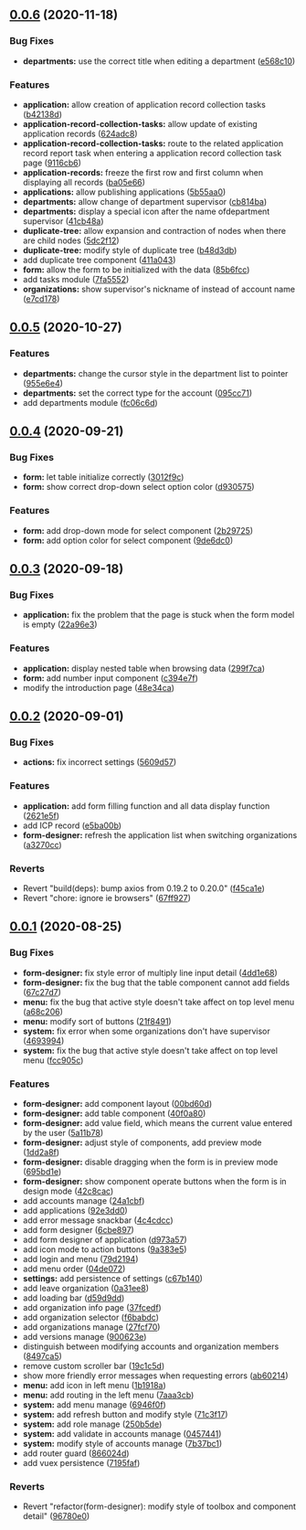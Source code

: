 ## [0.0.6](https://github.com/vspirit803/sora-flow-fe/compare/v0.0.5...v0.0.6) (2020-11-18)


### Bug Fixes

* **departments:** use the correct title when editing a department ([e568c10](https://github.com/vspirit803/sora-flow-fe/commit/e568c10296771e300efce9caa9aa5d6605bc8479))


### Features

* **application:** allow creation of application record collection tasks ([b42138d](https://github.com/vspirit803/sora-flow-fe/commit/b42138d214e576e3474d1a8e768bec0bf9a1d8bf))
* **application-record-collection-tasks:** allow update of existing application records ([624adc8](https://github.com/vspirit803/sora-flow-fe/commit/624adc8c11585d2c4ef6a50d1a4a67dd6c0e4b5d))
* **application-record-collection-tasks:** route to the related application record report task when entering a application record collection task page ([9116cb6](https://github.com/vspirit803/sora-flow-fe/commit/9116cb63a64debd7eb980c217db76c4c7f4e37de))
* **application-records:** freeze the first row and first column when displaying all records ([ba05e66](https://github.com/vspirit803/sora-flow-fe/commit/ba05e66e09f9ff673fec03857256e14d0d2ec673))
* **applications:** allow publishing applications ([5b55aa0](https://github.com/vspirit803/sora-flow-fe/commit/5b55aa08a2205911290d65d7c70cd32542c54982))
* **departments:** allow change of department supervisor ([cb814ba](https://github.com/vspirit803/sora-flow-fe/commit/cb814ba3bddd384ad447f016c5f0b136ed6e6c18))
* **departments:** display a special icon after the name ofdepartment supervisor ([41cb48a](https://github.com/vspirit803/sora-flow-fe/commit/41cb48a74c8dd645c7375ee35a84607642b702a7))
* **duplicate-tree:** allow expansion and contraction of nodes when there are child nodes ([5dc2f12](https://github.com/vspirit803/sora-flow-fe/commit/5dc2f123cc8fe4a5319b013fc5225a3ba1793544))
* **duplicate-tree:** modify style of duplicate tree ([b48d3db](https://github.com/vspirit803/sora-flow-fe/commit/b48d3dbee40b6d543903e5f1aee8281814f00996))
* add duplicate tree component ([411a043](https://github.com/vspirit803/sora-flow-fe/commit/411a04393b40a8d9ff304114676a3cf6eebd1604))
* **form:** allow the form to be initialized with the data ([85b6fcc](https://github.com/vspirit803/sora-flow-fe/commit/85b6fcc52bd27065e11c37ad3dc70e4c673c28f0))
* add tasks module ([7fa5552](https://github.com/vspirit803/sora-flow-fe/commit/7fa555202396dfaa8173f2b93c993255c8f232b3))
* **organizations:** show supervisor's nickname of instead of account name ([e7cd178](https://github.com/vspirit803/sora-flow-fe/commit/e7cd17832e3ece5efa2e5feb3f225b5cb0513bae))



## [0.0.5](https://github.com/vspirit803/sora-flow-fe/compare/v0.0.4...v0.0.5) (2020-10-27)


### Features

* **departments:** change the cursor style in the department list to pointer ([955e6e4](https://github.com/vspirit803/sora-flow-fe/commit/955e6e4f100248026e7bf7cd091db60502004282))
* **departments:** set the correct type for the account ([095cc71](https://github.com/vspirit803/sora-flow-fe/commit/095cc710aaeec16cf724ee41e54e5cb95e79d2cd))
* add departments module ([fc06c6d](https://github.com/vspirit803/sora-flow-fe/commit/fc06c6d4b05c399bf75de935b96d6caa9e930d71))



## [0.0.4](https://github.com/vspirit803/sora-flow-fe/compare/v0.0.3...v0.0.4) (2020-09-21)


### Bug Fixes

* **form:** let table initialize correctly ([3012f9c](https://github.com/vspirit803/sora-flow-fe/commit/3012f9cd4d7a09ad4b520c5c8f318ca9621aedd2))
* **form:** show correct drop-down select option color ([d930575](https://github.com/vspirit803/sora-flow-fe/commit/d930575f36cb7c8f74d4f5fbff90cbf58fd8c3d4))


### Features

* **form:** add drop-down mode for select component ([2b29725](https://github.com/vspirit803/sora-flow-fe/commit/2b297257aebc2e6cc725ccf3c0d47c3c60df43dc))
* **form:** add option color for select component ([9de6dc0](https://github.com/vspirit803/sora-flow-fe/commit/9de6dc05e0eb4b5d8474d3d823f15c92472cf2e8))



## [0.0.3](https://github.com/vspirit803/sora-flow-fe/compare/v0.0.2...v0.0.3) (2020-09-18)


### Bug Fixes

* **application:** fix the problem that the page is stuck when the form model is empty ([22a96e3](https://github.com/vspirit803/sora-flow-fe/commit/22a96e34f24d575e66b1d911b61bee2f76f86b91))


### Features

* **application:** display nested table when browsing data ([299f7ca](https://github.com/vspirit803/sora-flow-fe/commit/299f7ca54efd8e7dfb363fbd7a8ee11cc6a73a85))
* **form:** add number input component ([c394e7f](https://github.com/vspirit803/sora-flow-fe/commit/c394e7f35e6ec3c4985febfc36f39ebfb1b56278))
* modify the introduction page ([48e34ca](https://github.com/vspirit803/sora-flow-fe/commit/48e34ca8a920ae1c7b38355d39b84c5fb449f278))



## [0.0.2](https://github.com/vspirit803/sora-flow-fe/compare/v0.0.1...v0.0.2) (2020-09-01)


### Bug Fixes

* **actions:** fix incorrect settings ([5609d57](https://github.com/vspirit803/sora-flow-fe/commit/5609d57f8b45bfc976973974bfd8073b3cc4ef2e))


### Features

* **application:** add form filling function and all data display function ([2621e5f](https://github.com/vspirit803/sora-flow-fe/commit/2621e5f2b6c0e945d31e04f602097cc72c15dbcf))
* add ICP record ([e5ba00b](https://github.com/vspirit803/sora-flow-fe/commit/e5ba00b31e1caf29babbf8202f69b59014cc3481))
* **form-designer:** refresh the application list when switching organizations ([a3270cc](https://github.com/vspirit803/sora-flow-fe/commit/a3270cc777b54d71dba6322c5fd33b55289fbdf3))


### Reverts

* Revert "build(deps): bump axios from 0.19.2 to 0.20.0" ([f45ca1e](https://github.com/vspirit803/sora-flow-fe/commit/f45ca1e3592a216f664caf2cafb7689d7a759cb4))
* Revert "chore: ignore ie browsers" ([67ff927](https://github.com/vspirit803/sora-flow-fe/commit/67ff927e538c889144811bfe712f4c62ec610202))



## [0.0.1](https://github.com/vspirit803/sora-flow-fe/compare/79d21944fd15a8c1f7a3c45c2de9619b43b85aff...v0.0.1) (2020-08-25)


### Bug Fixes

* **form-designer:** fix style error of multiply line input detail ([4dd1e68](https://github.com/vspirit803/sora-flow-fe/commit/4dd1e68ad8460e90650a176dd56c98805974608e))
* **form-designer:** fix the bug that the table component cannot add fields ([67c27d7](https://github.com/vspirit803/sora-flow-fe/commit/67c27d795a5548c10baf59d46ec7cb806c303fed))
* **menu:** fix the bug that active style doesn't take affect on top level menu ([a68c206](https://github.com/vspirit803/sora-flow-fe/commit/a68c206f12884e3e21259837df60ee588126ab3f))
* **menu:** modify sort of buttons ([21f8491](https://github.com/vspirit803/sora-flow-fe/commit/21f8491ee375fb78d66d00a15d611f5d5b88804f))
* **system:** fix error when some organizations don't have supervisor ([4693994](https://github.com/vspirit803/sora-flow-fe/commit/4693994fe9d243dd49c761f35699b4865e44ddca))
* **system:** fix the bug that active style doesn't take affect on top level menu ([fcc905c](https://github.com/vspirit803/sora-flow-fe/commit/fcc905c9d1bb9a3c22b30afd42c274a11aaea1ed))


### Features

* **form-designer:** add component layout ([00bd60d](https://github.com/vspirit803/sora-flow-fe/commit/00bd60d6ef434c4016f7572af5620f65181b6b58))
* **form-designer:** add table component ([40f0a80](https://github.com/vspirit803/sora-flow-fe/commit/40f0a80d83ba90778d4dd9f59bba814865effc13))
* **form-designer:** add value field, which means the current value entered by the user ([5a11b78](https://github.com/vspirit803/sora-flow-fe/commit/5a11b7836073c87a43d2006c3c6b0bd5d5d9b2d5))
* **form-designer:** adjust style of components, add preview mode ([1dd2a8f](https://github.com/vspirit803/sora-flow-fe/commit/1dd2a8f9248844e0c07cc43a7a4d2cae85b199e5))
* **form-designer:** disable dragging when the form is in preview mode ([695bd1e](https://github.com/vspirit803/sora-flow-fe/commit/695bd1e7a94a29859f5a316fd471a036cb480279))
* **form-designer:** show component operate buttons when the form is in design mode ([42c8cac](https://github.com/vspirit803/sora-flow-fe/commit/42c8cac1bbb6a12c80471b54734cc4dac45d9145))
* add accounts manage ([24a1cbf](https://github.com/vspirit803/sora-flow-fe/commit/24a1cbf8665f2737a07e6bfcdd5d4cd7fe99afa3))
* add applications ([92e3dd0](https://github.com/vspirit803/sora-flow-fe/commit/92e3dd05d8250bc94b6a80cf32e01515e41fe281))
* add error message snackbar ([4c4cdcc](https://github.com/vspirit803/sora-flow-fe/commit/4c4cdccf443a57c1eadad33ccda813fba7434789))
* add form designer ([6cbe897](https://github.com/vspirit803/sora-flow-fe/commit/6cbe89701e87c1d94aa21463464cc7819a2fe38d))
* add form designer of application ([d973a57](https://github.com/vspirit803/sora-flow-fe/commit/d973a5725894b7fa9711a9cbf9c897b0e660b630))
* add icon mode to action buttons ([9a383e5](https://github.com/vspirit803/sora-flow-fe/commit/9a383e5bed7b476d2748a011f30162f8ae23583f))
* add login and menu ([79d2194](https://github.com/vspirit803/sora-flow-fe/commit/79d21944fd15a8c1f7a3c45c2de9619b43b85aff))
* add menu order ([04de072](https://github.com/vspirit803/sora-flow-fe/commit/04de0722b1d241e0426a733042d0e20db819f266))
* **settings:** add persistence of settings ([c67b140](https://github.com/vspirit803/sora-flow-fe/commit/c67b140a30ac90befb260f074f1df049b5680730))
* add leave organization ([0a31ee8](https://github.com/vspirit803/sora-flow-fe/commit/0a31ee88eacf3f82b40b611400d1904acef5b6d0))
* add loading bar ([d59d9dd](https://github.com/vspirit803/sora-flow-fe/commit/d59d9dd58c60b83799269f0a576aee0efbf4b4f9))
* add organization info page ([37fcedf](https://github.com/vspirit803/sora-flow-fe/commit/37fcedf86a298bd23d1ba7cda4700b3ea66f7415))
* add organization selector ([f6babdc](https://github.com/vspirit803/sora-flow-fe/commit/f6babdc719ad9097ae40e87912bde9b2e0528ca8))
* add organizations manage ([27fcf70](https://github.com/vspirit803/sora-flow-fe/commit/27fcf701073b4163684b95c14161da30a530e51a))
* add versions manage ([900623e](https://github.com/vspirit803/sora-flow-fe/commit/900623edc1164ca26921c910e16423ec6b23b981))
* distinguish between modifying accounts and organization members ([8497ca5](https://github.com/vspirit803/sora-flow-fe/commit/8497ca5ce9948c674b690c11cfe8f4b296681cf3))
* remove custom scroller bar ([19c1c5d](https://github.com/vspirit803/sora-flow-fe/commit/19c1c5d10d124bad9a7345e3f68680c23d66997b))
* show more friendly error messages when requesting errors ([ab60214](https://github.com/vspirit803/sora-flow-fe/commit/ab6021404e4312e50aa5bea60f7df0eb295be0d2))
* **menu:** add icon in left menu ([1b1918a](https://github.com/vspirit803/sora-flow-fe/commit/1b1918a98f6ed6f1716f47971ee22f34e5b5fe83))
* **menu:** add routing in the left menu ([7aaa3cb](https://github.com/vspirit803/sora-flow-fe/commit/7aaa3cb03eae04baf8eac35918e0b697372d0c0f))
* **system:** add menu manage ([6946f0f](https://github.com/vspirit803/sora-flow-fe/commit/6946f0fabc02690df3fd4fc42a6332c74f2e47bf))
* **system:** add refresh button and modify style ([71c3f17](https://github.com/vspirit803/sora-flow-fe/commit/71c3f17d5b9643ecaa2f50282fd151e1b3e8fefd))
* **system:** add role manage ([250b5de](https://github.com/vspirit803/sora-flow-fe/commit/250b5deaabbc67912cef494048d69509fb2ac495))
* **system:** add validate in accounts manage ([0457441](https://github.com/vspirit803/sora-flow-fe/commit/045744100d9a24fc1e5677f04e035f6cab7b00bd))
* **system:** modify style of accounts manage ([7b37bc1](https://github.com/vspirit803/sora-flow-fe/commit/7b37bc1e5411af5d31d04a950222d9c6022bef0f))
* add router guard ([866024d](https://github.com/vspirit803/sora-flow-fe/commit/866024d2502052b66e31f90bdab34ff0cde9b56e))
* add vuex persistence ([7195faf](https://github.com/vspirit803/sora-flow-fe/commit/7195faf64330c254c8c8851a6bda66ace0b2eea4))


### Reverts

* Revert "refactor(form-designer): modify style of toolbox and component detail" ([96780e0](https://github.com/vspirit803/sora-flow-fe/commit/96780e02c407c397bfb75c8051ae8a7303f8b607))



